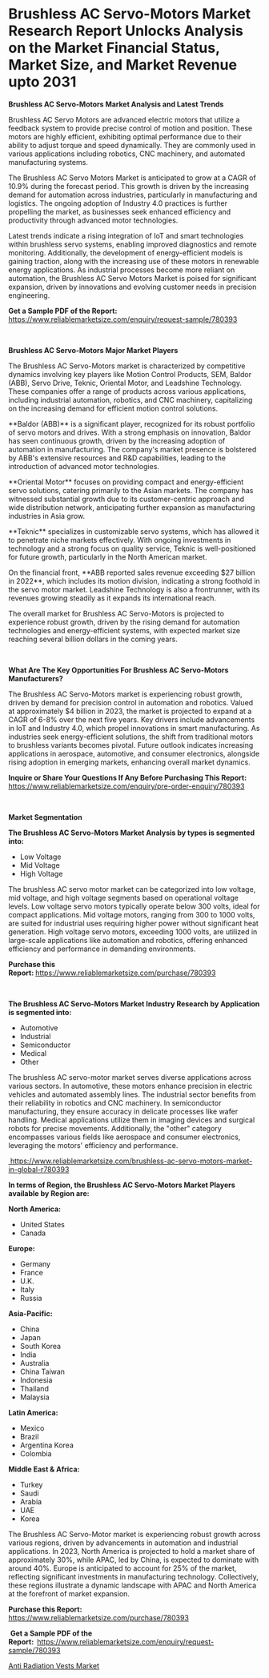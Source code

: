 <p><h1>Brushless AC Servo-Motors Market Research Report Unlocks Analysis on the Market Financial Status, Market Size, and Market Revenue upto 2031</h1></p><p><strong>Brushless AC Servo-Motors Market Analysis and Latest Trends</strong></p>
<p><p>Brushless AC Servo Motors are advanced electric motors that utilize a feedback system to provide precise control of motion and position. These motors are highly efficient, exhibiting optimal performance due to their ability to adjust torque and speed dynamically. They are commonly used in various applications including robotics, CNC machinery, and automated manufacturing systems.</p><p>The Brushless AC Servo Motors Market is anticipated to grow at a CAGR of 10.9% during the forecast period. This growth is driven by the increasing demand for automation across industries, particularly in manufacturing and logistics. The ongoing adoption of Industry 4.0 practices is further propelling the market, as businesses seek enhanced efficiency and productivity through advanced motor technologies.</p><p>Latest trends indicate a rising integration of IoT and smart technologies within brushless servo systems, enabling improved diagnostics and remote monitoring. Additionally, the development of energy-efficient models is gaining traction, along with the increasing use of these motors in renewable energy applications. As industrial processes become more reliant on automation, the Brushless AC Servo Motors Market is poised for significant expansion, driven by innovations and evolving customer needs in precision engineering.</p></p>
<p><strong>Get a Sample PDF of the Report:&nbsp;</strong> <a href="https://www.reliablemarketsize.com/enquiry/request-sample/780393?utm_campaign=1898&utm_medium=2&utm_source=Github&utm_content=ia&utm_term=30122024&utm_id=brushless-ac-servo-motors">https://www.reliablemarketsize.com/enquiry/request-sample/780393</a></p>
<p>&nbsp;</p>
<p><strong>Brushless AC Servo-Motors Major Market Players</strong></p>
<p><p>The Brushless AC Servo-Motors market is characterized by competitive dynamics involving key players like Motion Control Products, SEM, Baldor (ABB), Servo Drive, Teknic, Oriental Motor, and Leadshine Technology. These companies offer a range of products across various applications, including industrial automation, robotics, and CNC machinery, capitalizing on the increasing demand for efficient motion control solutions.</p><p>**Baldor (ABB)** is a significant player, recognized for its robust portfolio of servo motors and drives. With a strong emphasis on innovation, Baldor has seen continuous growth, driven by the increasing adoption of automation in manufacturing. The company's market presence is bolstered by ABB's extensive resources and R&D capabilities, leading to the introduction of advanced motor technologies.</p><p>**Oriental Motor** focuses on providing compact and energy-efficient servo solutions, catering primarily to the Asian markets. The company has witnessed substantial growth due to its customer-centric approach and wide distribution network, anticipating further expansion as manufacturing industries in Asia grow.</p><p>**Teknic** specializes in customizable servo systems, which has allowed it to penetrate niche markets effectively. With ongoing investments in technology and a strong focus on quality service, Teknic is well-positioned for future growth, particularly in the North American market.</p><p>On the financial front, **ABB reported sales revenue exceeding $27 billion in 2022**, which includes its motion division, indicating a strong foothold in the servo motor market. Leadshine Technology is also a frontrunner, with its revenues growing steadily as it expands its international reach.</p><p>The overall market for Brushless AC Servo-Motors is projected to experience robust growth, driven by the rising demand for automation technologies and energy-efficient systems, with expected market size reaching several billion dollars in the coming years.</p></p>
<p>&nbsp;</p>
<p><strong>What Are The Key Opportunities For Brushless AC Servo-Motors Manufacturers?</strong></p>
<p><p>The Brushless AC Servo-Motors market is experiencing robust growth, driven by demand for precision control in automation and robotics. Valued at approximately $4 billion in 2023, the market is projected to expand at a CAGR of 6-8% over the next five years. Key drivers include advancements in IoT and Industry 4.0, which propel innovations in smart manufacturing. As industries seek energy-efficient solutions, the shift from traditional motors to brushless variants becomes pivotal. Future outlook indicates increasing applications in aerospace, automotive, and consumer electronics, alongside rising adoption in emerging markets, enhancing overall market dynamics.</p></p>
<p><strong>Inquire or Share Your Questions If Any Before Purchasing This Report:</strong> <a href="https://www.reliablemarketsize.com/enquiry/pre-order-enquiry/780393?utm_campaign=1898&utm_medium=2&utm_source=Github&utm_content=ia&utm_term=30122024&utm_id=brushless-ac-servo-motors">https://www.reliablemarketsize.com/enquiry/pre-order-enquiry/780393</a></p>
<p>&nbsp;</p>
<p><strong>Market Segmentation</strong></p>
<p><strong>The Brushless AC Servo-Motors Market Analysis by types is segmented into:</strong></p>
<p><ul><li>Low Voltage</li><li>Mid Voltage</li><li>High Voltage</li></ul></p>
<p><p>The brushless AC servo motor market can be categorized into low voltage, mid voltage, and high voltage segments based on operational voltage levels. Low voltage servo motors typically operate below 300 volts, ideal for compact applications. Mid voltage motors, ranging from 300 to 1000 volts, are suited for industrial uses requiring higher power without significant heat generation. High voltage servo motors, exceeding 1000 volts, are utilized in large-scale applications like automation and robotics, offering enhanced efficiency and performance in demanding environments.</p></p>
<p><strong>Purchase this Report:&nbsp;</strong><a href="https://www.reliablemarketsize.com/purchase/780393?utm_campaign=1898&utm_medium=2&utm_source=Github&utm_content=ia&utm_term=30122024&utm_id=brushless-ac-servo-motors">https://www.reliablemarketsize.com/purchase/780393</a></p>
<p>&nbsp;</p>
<p><strong>The Brushless AC Servo-Motors Market Industry Research by Application is segmented into:</strong></p>
<p><ul><li>Automotive</li><li>Industrial</li><li>Semiconductor</li><li>Medical</li><li>Other</li></ul></p>
<p><p>The brushless AC servo-motor market serves diverse applications across various sectors. In automotive, these motors enhance precision in electric vehicles and automated assembly lines. The industrial sector benefits from their reliability in robotics and CNC machinery. In semiconductor manufacturing, they ensure accuracy in delicate processes like wafer handling. Medical applications utilize them in imaging devices and surgical robots for precise movements. Additionally, the "other" category encompasses various fields like aerospace and consumer electronics, leveraging the motors' efficiency and performance.</p></p>
<p><a href="https://www.reliablemarketsize.com/brushless-ac-servo-motors-market-in-global-r780393?utm_campaign=1898&utm_medium=2&utm_source=Github&utm_content=ia&utm_term=30122024&utm_id=brushless-ac-servo-motors">&nbsp;https://www.reliablemarketsize.com/brushless-ac-servo-motors-market-in-global-r780393</a></p>
<p><strong>In terms of Region, the Brushless AC Servo-Motors Market Players available by Region are:</strong></p>
<p>
    <p> <strong> North America: </strong>
        <ul>
            <li>United States</li>
            <li>Canada</li>
        </ul>
        </p> 
    <p> <strong> Europe: </strong>
        <ul>
            <li>Germany</li>
            <li>France</li>
            <li>U.K.</li>
            <li>Italy</li>
            <li>Russia</li>
        </ul>
        </p> 
    <p> <strong> Asia-Pacific: </strong>
        <ul>
            <li>China</li>
            <li>Japan</li>
            <li>South Korea</li>
            <li>India</li>
            <li>Australia</li>
            <li>China Taiwan</li>
            <li>Indonesia</li>
            <li>Thailand</li>
            <li>Malaysia</li>
        </ul>
        </p> 
    <p> <strong> Latin America: </strong>
        <ul>
            <li>Mexico</li>
            <li>Brazil</li>
            <li>Argentina Korea</li>
            <li>Colombia</li>
        </ul>
        </p> 
    <p> <strong> Middle East & Africa: </strong>
        <ul>
            <li>Turkey</li>
            <li>Saudi</li>
            <li>Arabia</li>
            <li>UAE</li>
            <li>Korea</li>
        </ul>
    </p>
    </p>
<p><p>The Brushless AC Servo-Motor market is experiencing robust growth across various regions, driven by advancements in automation and industrial applications. In 2023, North America is projected to hold a market share of approximately 30%, while APAC, led by China, is expected to dominate with around 40%. Europe is anticipated to account for 25% of the market, reflecting significant investments in manufacturing technology. Collectively, these regions illustrate a dynamic landscape with APAC and North America at the forefront of market expansion.</p></p>
<p><strong>Purchase this Report: </strong><a href="https://www.reliablemarketsize.com/purchase/780393?utm_campaign=1898&utm_medium=2&utm_source=Github&utm_content=ia&utm_term=30122024&utm_id=brushless-ac-servo-motors">https://www.reliablemarketsize.com/purchase/780393</a></p>
<p>&nbsp;<strong>Get a Sample PDF of the Report:&nbsp;&nbsp;</strong><a href="https://www.reliablemarketsize.com/enquiry/request-sample/780393?utm_campaign=1898&utm_medium=2&utm_source=Github&utm_content=ia&utm_term=30122024&utm_id=brushless-ac-servo-motors">https://www.reliablemarketsize.com/enquiry/request-sample/780393</a></p>
<p><strong></strong></p>
<p><p><a href="https://github.com/Chiragrp22/Market-Research-Report-List-6/blob/main/anti-radiation-vests-market.md?utm_campaign=1898&utm_medium=2&utm_source=Github&utm_content=ia&utm_term=30122024&utm_id=brushless-ac-servo-motors">Anti Radiation Vests Market</a></p></p>